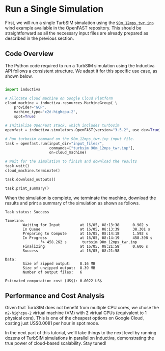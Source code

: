 # Run a Single Simulation
First, we will run a single TurbSIM simulation using the [`90m_12mps_twr.inp`](https://github.com/OpenFAST/r-test/tree/v4.0.2/glue-codes/openfast/5MW_Baseline) wind example available in the OpenFAST repository. This should be straightforward as all the necessary input files are already prepared as described in the previous section.

## Code Overview
The Python code required to run a TurbSIM simulation using the Inductiva API follows a consistent structure. We adapt it for this specific use case, as shown below.


```python

import inductiva

# Allocate cloud machine on Google Cloud Platform
cloud_machine = inductiva.resources.MachineGroup( \
    provider="GCP",
    machine_type="c2d-highcpu-2",
    spot=True)

# Initialize OpenFast stack, which includes turbosim
openfast = inductiva.simulators.OpenFAST(version="3.5.2", use_dev=True)

# Run turbosim command on the 90m_12mps_twr.inp input file.
task = openfast.run(input_dir="input_files/",
                    commands=["turbsim 90m_12mps_twr.inp"],
                    on=cloud_machine)

# Wait for the simulation to finish and download the results
task.wait()
cloud_machine.terminate()

task.download_outputs()

task.print_summary()
```

When the simulation is complete, we terminate the machine, download the results and print a summary of the simulation as shown as follows.

```
Task status: Success

Timeline:
        Waiting for Input         at 16/05, 08:13:38      0.902 s
        In Queue                  at 16/05, 08:13:39      38.301 s
        Preparing to Compute      at 16/05, 08:14:18      1.592 s
        In Progress               at 16/05, 08:14:19      458.398 s
                └> 458.262 s       turbsim 90m_12mps_twr.inp
        Finalizing                at 16/05, 08:21:58      0.606 s
        Success                   at 16/05, 08:21:58      

Data:
        Size of zipped output:    8.16 MB
        Size of unzipped output:  8.39 MB
        Number of output files:   6

Estimated computation cost (US$): 0.0022 US$
```

## Performance and Cost Analysis
Given that TurbSIM does not benefit from multiple CPU cores, we chose the `n2-highcpu-2` virtual machine (VM) with 2 virtual CPUs (equivalent to 1 physical core). 
This is one of the cheapest options on Google Cloud, costing just US$0.0081 per hour in spot mode.

In the next part of this tutorial, we'll take things to the next level by running dozens of TurbSIM simulations in parallel on Inductiva, demonstrating 
the true power of cloud-based scalability. Stay tuned!
